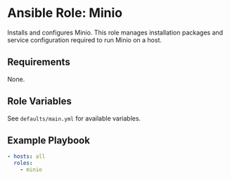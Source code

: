 # Ansible Role: Minio

Installs and configures Minio. This role manages installation packages and service configuration required to run Minio on a host.

## Requirements

None.

## Role Variables

See `defaults/main.yml` for available variables.

## Example Playbook

```yaml
- hosts: all
  roles:
    - minio
```
